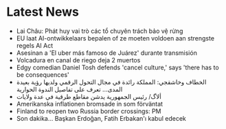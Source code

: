 # Latest News
-  Lai Châu: Phát huy vai trò các tổ chuyên trách bảo vệ rừng
-  EU laat AI-ontwikkelaars bepalen of ze moeten voldoen aan strengste regels AI Act
-  Asesinan a 'El uber más famoso de Juárez' durante transmisión
-  Volcadura en canal de riego deja 2 muertos
-  Edgy comedian Daniel Tosh defends 'cancel culture,' says 'there has to be consequences'
-  الخطاف وخاشقجي: المملكة رائدة في مجال التحول الرقمي ولديها رؤية بعيدة المدى... تعرف على تفاصيل الندوة الحوارية
-  ألاگ/ رئيس الجمهورية يدشن مقاطع طرقية في عدة ولايات
-  Amerikanska inflationen bromsade in som förväntat
-  Finland to reopen two Russia border crossings: PM
-  Son dakika... Başkan Erdoğan, Fatih Erbakan'ı kabul edecek
